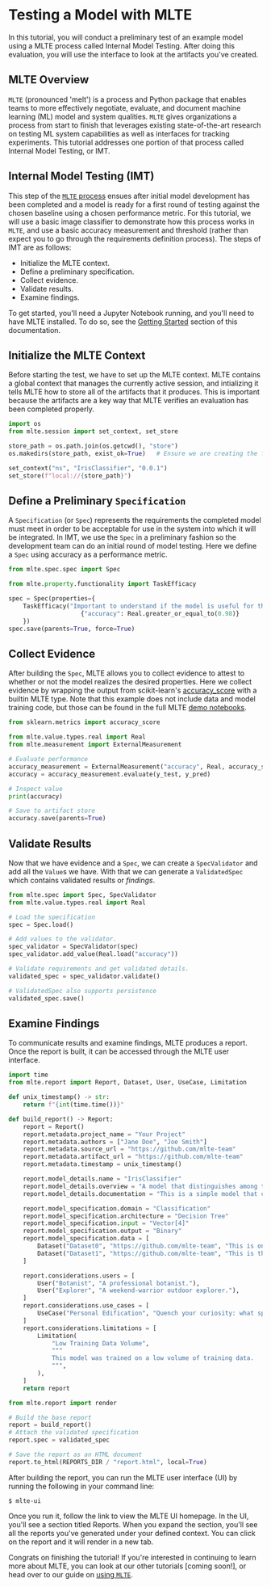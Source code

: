 # Testing a Model with MLTE

In this tutorial, you will conduct a preliminary test of an example model using a MLTE process called Internal Model Testing. After doing this evaluation, you will use the interface to look at the artifacts you've created.

## MLTE Overview

`MLTE` (pronounced 'melt') is a process and Python package that enables teams to more effectively negotiate, evaluate, and document machine learning (ML) model and system qualities. `MLTE` gives organizations a process from start to finish that leverages existing state-of-the-art research on testing ML system capabilities as well as interfaces for tracking experiments. This tutorial addresses one portion of that process called Internal Model Testing, or IMT.

## Internal Model Testing (IMT)

This step of the [`MLTE` process](mlte_framework.md) ensues after initial model development has been completed and a model is ready for a first round of testing against the chosen baseline using a chosen performance metric. For this tutorial, we will use a basic image classifier to demonstrate how this process works in `MLTE`, and use a basic accuracy measurement and threshold (rather than expect you to go through the requirements definition process). The steps of IMT are as follows:

- Initialize the MLTE context.
- Define a preliminary specification.
- Collect evidence.
- Validate results.
- Examine findings.

To get started, you'll need a Jupyter Notebook running, and you'll need to have MLTE installed. To do so, see the [Getting Started](getting_started.md) section of this documentation.

## Initialize the MLTE Context

Before starting the test, we have to set up the MLTE context. MLTE contains a global context that manages the currently active session, and intializing it tells MLTE how to store all of the artifacts that it produces. This is important because the artifacts are a key way that MLTE verifies an evaluation has been completed properly.

```python
import os
from mlte.session import set_context, set_store

store_path = os.path.join(os.getcwd(), "store")
os.makedirs(store_path, exist_ok=True)   # Ensure we are creating the folder if it is not there.

set_context("ns", "IrisClassifier", "0.0.1")
set_store(f"local://{store_path}")
```

## Define a Preliminary `Specification`

A `Specification` (or `Spec`) represents the requirements the completed model must meet in order to be acceptable for use in the system into which it will be integrated. In IMT, we use the `Spec` in a preliminary fashion so the development team can do an initial round of model testing. Here we define a `Spec` using accuracy as a performance metric. 

```python
from mlte.spec.spec import Spec

from mlte.property.functionality import TaskEfficacy

spec = Spec(properties={
    TaskEfficacy("Important to understand if the model is useful for this case"): 
                    {"accuracy": Real.greater_or_equal_to(0.98)}
    })
spec.save(parents=True, force=True)
```

## Collect Evidence

After building the `Spec`, MLTE allows you to collect evidence to attest to whether or not the model realizes the desired properties. Here we collect evidence by wrapping the output from scikit-learn's <a href="https://scikit-learn.org/stable/modules/model_evaluation.html#accuracy-score" target="_blank">accuracy_score</a> with a builtin MLTE type. Note that this example does not include data and model training code, but those can be found in the full MLTE <a href="https://github.com/mlte-team/mlte/tree/500a80c9dd15310e1f37b127a289472533200c24/demo" target="_blank">demo notebooks</a>.

```python
from sklearn.metrics import accuracy_score

from mlte.value.types.real import Real
from mlte.measurement import ExternalMeasurement

# Evaluate performance
accuracy_measurement = ExternalMeasurement("accuracy", Real, accuracy_score)
accuracy = accuracy_measurement.evaluate(y_test, y_pred)

# Inspect value
print(accuracy)

# Save to artifact store
accuracy.save(parents=True)
```

## Validate Results

Now that we have evidence and a `Spec`, we can create a `SpecValidator` and add all the `Value`s we have. With that we can generate a `ValidatedSpec` which contains validated results or *findings*.

```python
from mlte.spec import Spec, SpecValidator
from mlte.value.types.real import Real

# Load the specification
spec = Spec.load()

# Add values to the validator.
spec_validator = SpecValidator(spec)
spec_validator.add_value(Real.load("accuracy"))

# Validate requirements and get validated details.
validated_spec = spec_validator.validate()

# ValidatedSpec also supports persistence
validated_spec.save()
```

## Examine Findings

To communicate results and examine findings, MLTE produces a report. Once the report is built, it can be accessed through the MLTE user interface.

```python
import time
from mlte.report import Report, Dataset, User, UseCase, Limitation

def unix_timestamp() -> str:
    return f"{int(time.time())}"

def build_report() -> Report:
    report = Report()
    report.metadata.project_name = "Your Project"
    report.metadata.authors = ["Jane Doe", "Joe Smith"]
    report.metadata.source_url = "https://github.com/mlte-team"
    report.metadata.artifact_url = "https://github.com/mlte-team"
    report.metadata.timestamp = unix_timestamp()

    report.model_details.name = "IrisClassifier"
    report.model_details.overview = "A model that distinguishes among three (3) types of irises."
    report.model_details.documentation = "This is a simple model that can distinguish between the setosa, versicolour, and virginica species of Iris based on physical characteristics."

    report.model_specification.domain = "Classification"
    report.model_specification.architecture = "Decision Tree"
    report.model_specification.input = "Vector[4]"
    report.model_specification.output = "Binary"
    report.model_specification.data = [
        Dataset("Dataset0", "https://github.com/mlte-team", "This is one training dataset."),
        Dataset("Dataset1", "https://github.com/mlte-team", "This is the other one we used."),
    ]

    report.considerations.users = [
        User("Botanist", "A professional botanist."),
        User("Explorer", "A weekend-warrior outdoor explorer."),
    ]
    report.considerations.use_cases = [
        UseCase("Personal Edification", "Quench your curiosity: what species of iris IS that? Wonder no longer.")
    ]
    report.considerations.limitations = [
        Limitation(
            "Low Training Data Volume",
            """
            This model was trained on a low volume of training data.
            """,
        ),
    ]
    return report
```

```python
from mlte.report import render

# Build the base report
report = build_report()
# Attach the validated specification
report.spec = validated_spec

# Save the report as an HTML document
report.to_html(REPORTS_DIR / "report.html", local=True)
```

After building the report, you can run the MLTE user interface (UI) by running the following in your command line:
```
$ mlte-ui
```
Once you run it, follow the link to view the MLTE UI homepage. In the UI, you'll see a section titled Reports. When you expand the section, you'll see all the reports you've generated under your defined context. You can click on the report and it will render in a new tab.

Congrats on finishing the tutorial! If you're interested in continuing to learn more about MLTE, you can look at our other tutorials [coming soon!], or head over to our guide on [using `MLTE`](using_mlte.md).